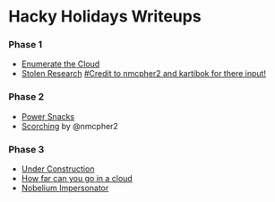 # Hacky Holidays Writeups

<h3>Phase 1</h3>

<ul>
  <li><a href='https://github.com/AusCryptor82/Hacky-Holidays-Writeups/blob/main/Enumerate_The_Cloud.pdf'>Enumerate the Cloud</a></li>
  <li>
    <a href='https://github.com/AusCryptor82/Hacky-Holidays-Writeups/blob/main/Stolen%20Research.pdf'>Stolen Research</a> <u>#Credit to nmcpher2 and kartibok for there input!</u>     </li>
</ul>

<h3>Phase 2</h3>
<ul>
  <li><a href='https://github.com/AusCryptor82/Hacky-Holidays-Writeups/blob/main/Power%20Snacks.pdf'>Power Snacks</a>
  <li><a href='https://quiver-bramble-9a4.notion.site/Scorching-824b1af5f7b34230a5ddf975e9c9bcf1'>Scorching</a> by @nmcpher2 </li>
</ul>
<h3>Phase 3</h3>
<ul>
  <li><a href='https://github.com/AusCryptor82/Hacky-Holidays-Writeups/blob/main/Under%20Construction.pdf'>Under Construction</a></li>
  <li><a href='https://github.com/AusCryptor82/Hacky-Holidays-Writeups/blob/main/How_Far_Can_You_Go_In_A_Cloud.pdf'>How far can you go in a cloud</a></li>
  <li><a href='https://github.com/AusCryptor82/Hacky-Holidays-Writeups/blob/main/Nobelium%20Impersonator.pdf'>Nobelium Impersonator</a></li>  
</ul>

